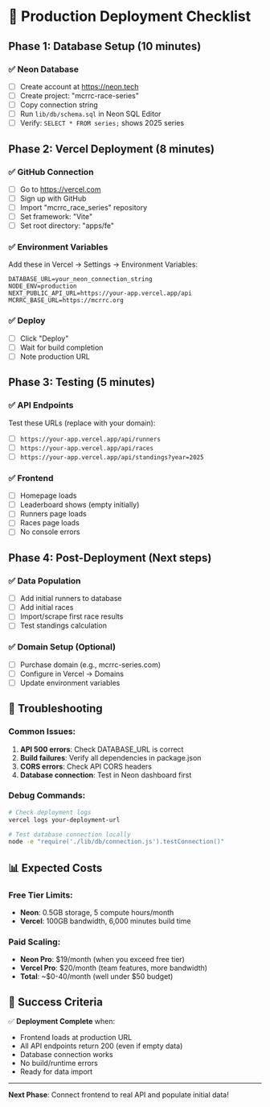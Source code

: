 # 🚀 Production Deployment Checklist

## Phase 1: Database Setup (10 minutes)

### ✅ Neon Database
- [ ] Create account at https://neon.tech
- [ ] Create project: "mcrrc-race-series"
- [ ] Copy connection string
- [ ] Run `lib/db/schema.sql` in Neon SQL Editor
- [ ] Verify: `SELECT * FROM series;` shows 2025 series

## Phase 2: Vercel Deployment (8 minutes)

### ✅ GitHub Connection
- [ ] Go to https://vercel.com
- [ ] Sign up with GitHub
- [ ] Import "mcrrc_race_series" repository
- [ ] Set framework: "Vite"
- [ ] Set root directory: "apps/fe"

### ✅ Environment Variables
Add these in Vercel → Settings → Environment Variables:
```
DATABASE_URL=your_neon_connection_string
NODE_ENV=production
NEXT_PUBLIC_API_URL=https://your-app.vercel.app/api
MCRRC_BASE_URL=https://mcrrc.org
```

### ✅ Deploy
- [ ] Click "Deploy"
- [ ] Wait for build completion
- [ ] Note production URL

## Phase 3: Testing (5 minutes)

### ✅ API Endpoints
Test these URLs (replace with your domain):
- [ ] `https://your-app.vercel.app/api/runners`
- [ ] `https://your-app.vercel.app/api/races`
- [ ] `https://your-app.vercel.app/api/standings?year=2025`

### ✅ Frontend
- [ ] Homepage loads
- [ ] Leaderboard shows (empty initially)
- [ ] Runners page loads
- [ ] Races page loads
- [ ] No console errors

## Phase 4: Post-Deployment (Next steps)

### ✅ Data Population
- [ ] Add initial runners to database
- [ ] Add initial races
- [ ] Import/scrape first race results
- [ ] Test standings calculation

### ✅ Domain Setup (Optional)
- [ ] Purchase domain (e.g., mcrrc-series.com)
- [ ] Configure in Vercel → Domains
- [ ] Update environment variables

## 🔧 Troubleshooting

### Common Issues:
1. **API 500 errors**: Check DATABASE_URL is correct
2. **Build failures**: Verify all dependencies in package.json
3. **CORS errors**: Check API CORS headers
4. **Database connection**: Test in Neon dashboard first

### Debug Commands:
```bash
# Check deployment logs
vercel logs your-deployment-url

# Test database connection locally
node -e "require('./lib/db/connection.js').testConnection()"
```

## 📊 Expected Costs

### Free Tier Limits:
- **Neon**: 0.5GB storage, 5 compute hours/month
- **Vercel**: 100GB bandwidth, 6,000 minutes build time

### Paid Scaling:
- **Neon Pro**: $19/month (when you exceed free tier)
- **Vercel Pro**: $20/month (team features, more bandwidth)
- **Total**: ~$0-40/month (well under $50 budget)

## 🎯 Success Criteria

✅ **Deployment Complete** when:
- Frontend loads at production URL
- All API endpoints return 200 (even if empty data)
- Database connection works
- No build/runtime errors
- Ready for data import

---

**Next Phase**: Connect frontend to real API and populate initial data!

